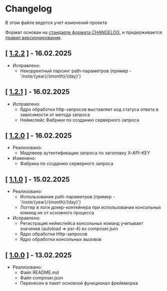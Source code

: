 
# Changelog

В этом файле ведется учет изменений проекта

Формат основан на [стандарте формата CHANGELOG](https://keepachangelog.com/en/1.0.0/),
и придерживается [правил версионирования](https://semver.org/spec/v2.0.0.html).

## [ [1.2.2](https://github.com/Xamned/framework/releases/tag/1.2.1) ] - 16.02.2025

- Исправлено:
    - Некорректный парсинг path-параметров (пример - '/note/{year}/{month}/{day}')

## [ [1.2.1](https://github.com/Xamned/framework/releases/tag/1.2.1) ] - 16.02.2025

- Исправлено:
    - Ядро обработки http-запросов выставляет код статуса ответа в зависимости от метода запроса
    - Неймспейс Фабрики по созданию серверного запроса 

## [ [1.2.0](https://github.com/Xamned/framework/releases/tag/1.2.0) ] - 16.02.2025

- Реализовано:
    - Мидлвеер аутентификации запроса по заголовку X-API-KEY
- Изменено:
    - Фабрика по созданию серверного запроса

## [ [1.1.0](https://github.com/Xamned/framework/releases/tag/1.1.0) ] - 15.02.2025

- Реализовано:
    - Использование path-параметров (пример - '/note/{year}/{month}/{day}')
    - Логгер в логи докер-контейнера при использовании консольных команд не от основного процесса
- Исправлено:
    - Регистрация неймспейса консольных команд учитывает значения (autoload => psr-4) из composer.json
    - Ядро обработки Http-запросов
    - Ядро обработки консольных вызовов

## [ [1.0.0](https://github.com/Xamned/framework/releases/tag/1.0.0) ] - 13.02.2025

- Реализовано:
    - Файл README.md
    - Файл composer.json
    - Перенесен в пакет основной функционал фреймворка

